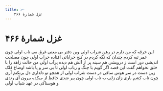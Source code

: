 ```yaml
---
title: >-
    غزل شمارهٔ ۴۶۶
---
```

# غزل شمارهٔ ۴۶۶

این خرقه که من دارم در رهن شراب اولی
وین دفتر بی معنی غرق می ناب اولی
چون عمر تبه کردم چندان که نگه کردم
در کنج خراباتی افتاده خراب اولی
چون مصلحت اندیشی دور است ز درویشی
هم سینه پر از آتش هم دیده پرآب اولی
من حالت زاهد را با خلق نخواهم گفت
این قصه اگر گویم با چنگ و رباب اولی
تا بی سر و پا باشد اوضاع فلک زین دست
در سر هوس ساقی در دست شراب اولی
از همچو تو دلداری دل برنکنم آری
چون تاب کشم باری زان زلف به تاب اولی
چون پیر شدی حافظ از میکده بیرون آی
رندی و هوسناکی در عهد شباب اولی
